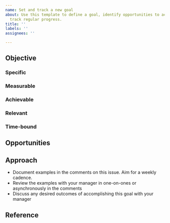```yaml
---
name: Set and track a new goal
about: Use this template to define a goal, identify opportunities to achieve it, and
  track regular progress.
title: ''
labels: ''
assignees: ''

---
```


## Objective
<!-- Write the goal you have in mind. Example: "Grow as a technical leader and increase my cross-team influence" -->


<!-- We'll use the [SMART](https://www.sandiego.edu/hr/documents/STAFFGoals-PerfPlanningGuide1.pdf) framework to help improve your chances of succeeding when setting a new goal. -->

### Specific
<!-- What do you want to accomplish? Who needs to be included? Why is this a goal? -->

### Measurable
<!-- How can you measure progress and know if you've successfully met your goal? -->

### Achievable
<!-- Do you have the skills required to achieve the goal? If not, how can you obtain them? What is the motivation for this goal? -->

### Relevant
<!-- Why am I setting this goal now? What am I hoping to get out of accomplishing it? -->

### Time-bound
<!-- What's the deadline I'm aiming for? Is it realistic? -->

## Opportunities
<!-- Make a bulleted list of potential ways you could practice or achieve this goal. Be specific. Examples: Set up a weekly session to mentor an SEII, Be the DRI for a cross-team initiative to do X -->

## Approach
- Document examples in the comments on this issue. Aim for a weekly cadence.
- Review the examples with your manager in one-on-ones or asynchronously in the comments
- Discuss any desired outcomes of accomplishing this goal with your manager

## Reference
<!-- Add any relevant documentation or resources below for reference -->
